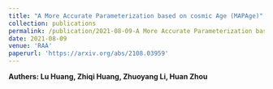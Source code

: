 ```yaml
---
title: "A More Accurate Parameterization based on cosmic Age (MAPAge)"
collection: publications
permalink: /publication/2021-08-09-A More Accurate Parameterization based on cosmic Age (MAPAge)
date: 2021-08-09
venue: 'RAA'
paperurl: 'https://arxiv.org/abs/2108.03959'
---
```

**Authers: Lu Huang, Zhiqi Huang, Zhuoyang Li, Huan Zhou**



